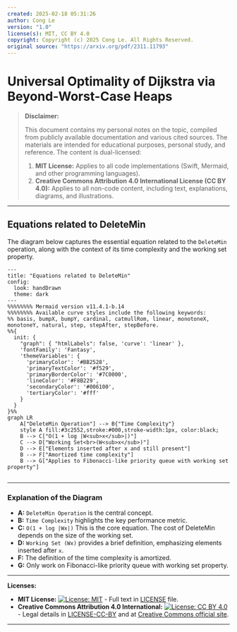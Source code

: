 ```yaml
---
created: 2025-02-18 05:31:26
author: Cong Le
version: "1.0"
license(s): MIT, CC BY 4.0
copyright: Copyright (c) 2025 Cong Le. All Rights Reserved.
original source: "https://arxiv.org/pdf/2311.11793"
---
```




# Universal Optimality of Dijkstra via Beyond-Worst-Case Heaps
> **Disclaimer:**
>
> This document contains my personal notes on the topic,
> compiled from publicly available documentation and various cited sources.
> The materials are intended for educational purposes, personal study, and reference.
> The content is dual-licensed:
> 1. **MIT License:** Applies to all code implementations (Swift, Mermaid, and other programming languages).
> 2. **Creative Commons Attribution 4.0 International License (CC BY 4.0):** Applies to all non-code content, including text, explanations, diagrams, and illustrations.
---


## Equations related to DeleteMin

The diagram below captures the essential equation related to the `DeleteMin` operation, along with the context of its time complexity and the working set property.


```mermaid
---
title: "Equations related to DeleteMin"
config:
  look: handDrawn
  theme: dark
---
%%%%%%%% Mermaid version v11.4.1-b.14
%%%%%%%% Available curve styles include the following keywords:
%% basis, bumpX, bumpY, cardinal, catmullRom, linear, monotoneX, monotoneY, natural, step, stepAfter, stepBefore.
%%{
  init: {
    "graph": { "htmlLabels": false, 'curve': 'linear' },
    'fontFamily': 'Fantasy',
    'themeVariables': {
      'primaryColor': '#BB2528',
      'primaryTextColor': '#f529',
      'primaryBorderColor': '#7C0000',
      'lineColor': '#F8B229',
      'secondaryColor': '#006100',
      'tertiaryColor': '#fff'
    }
  }
}%%
graph LR
    A["DeleteMin Operation"] --> B{"Time Complexity"}
    style A fill:#3c2552,stroke:#000,stroke-width:1px, color:black;
    B --> C["O(1 + log |W<sub>x</sub>|)"]
    C --> D["Working Set<br>(W<sub>x</sub>)"]
    D --> E["Elements inserted after x and still present"]
    B --> F["Amortized time complexity"]
    B --> G["Applies to Fibonacci-like priority queue with working set property"]
    
```

---


### Explanation of the Diagram

*   **A:** `DeleteMin Operation` is the central concept.
*   **B:** `Time Complexity` highlights the key performance metric.
*   **C:** `O(1 + log |Wx|)` This is the core equation. The cost of DeleteMin depends on the size of the working set.
*   **D:** `Working Set (Wx)` provides a brief definition, emphasizing elements inserted after `x`.
*   **F:** The definition of the time complexity is amortized.
*   **G:** Only work on Fibonacci-like priority queue with working set property.


---
**Licenses:**

- **MIT License:**  [![License: MIT](https://img.shields.io/badge/License-MIT-yellow.svg)](LICENSE) - Full text in [LICENSE](LICENSE) file.
- **Creative Commons Attribution 4.0 International:** [![License: CC BY 4.0](https://licensebuttons.net/l/by/4.0/88x31.png)](LICENSE-CC-BY) - Legal details in [LICENSE-CC-BY](LICENSE-CC-BY) and at [Creative Commons official site](http://creativecommons.org/licenses/by/4.0/).

---